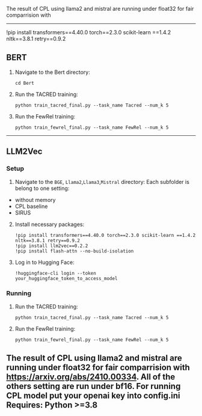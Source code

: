 The result of CPL using llama2 and mistral are running under float32 for fair comparrision with 


---
!pip install transformers==4.40.0 torch==2.3.0 scikit-learn ==1.4.2 nltk==3.8.1 retry==0.9.2
## BERT


1. Navigate to the Bert directory:
   ```
   cd Bert
   ```
2. Run the TACRED training:
   ```
   python train_tacred_final.py --task_name Tacred --num_k 5 
   ```
3. Run the FewRel training:
   ```
   python train_fewrel_final.py --task_name FewRel --num_k 5 
   ```
---

## LLM2Vec

### Setup

1. Navigate to the `BGE`, `Llama2`,`Llama3`,`Mistral` directory:
    Each subfolder is belong to one setting:
-   without memory
-   CPL baseline
-   SIRUS

2. Install necessary packages:
   ```
   !pip install transformers==4.40.0 torch==2.3.0 scikit-learn ==1.4.2 nltk==3.8.1 retry==0.9.2
   !pip install llm2vec==0.2.2
   !pip install flash-attn --no-build-isolation
   ```
3. Log in to Hugging Face:
   ```
   !huggingface-cli login --token your_huggingface_token_to_access_model
   ```

### Running 

1. Run the TACRED training:
   ```
   python train_tacred_final.py --task_name Tacred --num_k 5 
   ```
2. Run the FewRel training:
   ```
   python train_fewrel_final.py --task_name FewRel --num_k 5 
   ```
The result of CPL using llama2 and mistral are running under float32 for fair comparrision with https://arxiv.org/abs/2410.00334. All of the others setting are run under bf16.
For running CPL model put your openai key into config.ini
Requires: Python >=3.8
--- 
